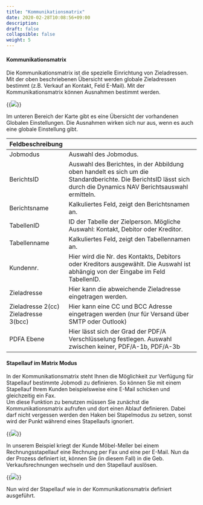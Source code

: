 ```yaml
---
title: "Kommunikationsmatrix"
date: 2020-02-28T10:08:56+09:00
description: 
draft: false
collapsible: false
weight: 5
---
```


#### Kommunikationsmatrix
Die Kommunikationsmatrix ist die spezielle Einrichtung von Zieladressen. Mit der oben beschriebenen Übersicht werden globale Zieladressen bestimmt (z.B. Verkauf an Kontakt, Feld E-Mail). Mit der Kommunikationsmatrix können Ausnahmen bestimmt werden.

{{<img src="/images/connectornav/benreport_einr_epost_komm_matrix.png" caption="Connector NAV Kommunikationsmatrix Übersicht">}}

Im unteren Bereich der Karte gibt es eine Übersicht der vorhandenen Globalen Einstellungen. Die Ausnahmen wirken sich nur aus, wenn es auch eine globale Einstellung gibt.

|Feldbeschreibung | |
|---|---|
|Jobmodus | Auswahl des Jobmodus.|
|BerichtsID | Auswahl des Berichtes, in der Abbildung oben handelt es sich um die Standardberichte. Die BerichtsID lässt sich durch die Dynamics NAV Berichtsauswahl ermitteln.|
|Berichtsname | Kalkuliertes Feld, zeigt den Berichtsnamen an.|
|TabellenID | ID der Tabelle der Zielperson. Mögliche Auswahl: Kontakt, Debitor oder Kreditor.|
|Tabellenname | Kalkuliertes Feld, zeigt den Tabellennamen an.|
|Kundennr. | Hier wird die Nr. des Kontakts, Debitors oder Kreditors ausgewählt. Die Auswahl ist abhängig von der Eingabe im Feld TabellenID.|
|Zieladresse | Hier kann die abweichende Zieladresse eingetragen werden.|
|Zieladresse 2(cc)<br />Zieladresse 3(bcc) | Hier kann eine CC und BCC Adresse eingetragen werden (nur für Versand über SMTP oder Outlook)|
|PDFA Ebene | Hier lässt sich der Grad der PDF/A Verschlüsselung festlegen. Auswahl zwischen keiner, PDF/A-1b, PDF/A-3b|

#### Stapellauf im Matrix Modus
In der Kommunikationsmatrix steht Ihnen die Möglichkeit zur Verfügung für Stapellauf bestimmte Jobmodi zu definieren. So können Sie mit einem Stapellauf Ihrem Kunden beispielsweise eine E-Mail schicken und gleichzeitig ein Fax.<br />Um diese Funktion zu benutzen müssen Sie zunächst die Kommunikationsmatrix aufrufen und dort einen Ablauf definieren. Dabei darf nicht vergessen werden den Haken bei Stapelmodus zu setzen, sonst wird der Punkt während eines Stapellaufs ignoriert.

{{<img src="/images/connectornav/benreport_einr_epost_stapellauf.png" caption="Übersicht Kommunikationsmatrix, die Felder für einen Stapellauf sind aktiviert.">}}

In unserem Beispiel kriegt der Kunde Möbel-Meller bei einem Rechnungsstapellauf eine Rechnung per Fax und eine per E-Mail. Nun da der Prozess definiert ist, können Sie (in diesem Fall) in die Geb. Verkaufsrechnungen wechseln und den Stapellauf auslösen.

{{<img src="/images/connectornav/benreport_einr_epost_stapellauf2.png" caption="Connector NAV Funktionen in Template Geb. Verkaufsrechnungen, Knopf für Stapellauf ist markiert">}}

Nun wird der Stapellauf wie in der Kommunikationsmatrix definiert ausgeführt.
